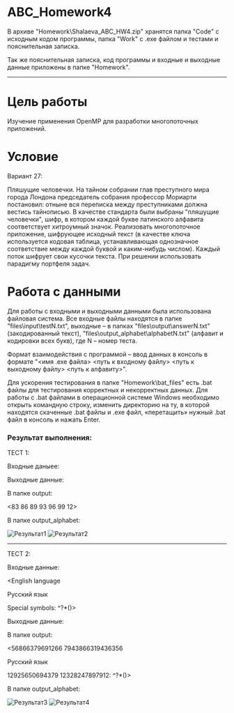 # ABC_Homework4

В архиве "Homework\Shalaeva_ABC_HW4.zip" хранятся папка "Code" с исходным кодом программы, папка "Work" с .exe файлом и тестами и пояснительная записка.

Так же пояснительная записка, код программы и входные и выходные данные приложены в папке "Homework".

****

Цель работы
=====================

Изучение применения OpenMP для разработки многопоточных приложений.

Условие
=====================

Вариант 27:

Пляшущие человечки. На тайном собрании глав преступного мира города Лондона председатель собрания профессор Мориарти постановил: отныне вся переписка между преступниками должна вестись тайнописью. В качестве стандарта были выбраны "пляшущие человечки", шифр, в котором каждой букве латинского алфавита соответствует хитроумный значок. Реализовать многопоточное приложение, шифрующее исходный текст (в качестве ключа используется кодовая таблица, устанавливающая однозначное соответствие между каждой буквой и каким-нибудь числом). Каждый поток шифрует свои кусочки текста. При решении использовать парадигму портфеля задач.

Работа с данными
=====================

Для работы с входными и выходными данными была использована файловая система. Все входные файлы находятся в папке "files\input\testN.txt", выходные – в папках "files\output\answerN.txt" (закодированный текст), "files\output_alphabet\alphabetN.txt" (алфавит и кодировки всех букв), где N – номер теста.

Формат взаимодействия с программой – ввод данных в консоль в формате "<имя .exe файла> <путь к входному файлу> <путь к выходному файлу> <путь к алфавиту>".

Для ускорения тестирования в папке "Homework\bat_files" есть .bat файлы для тестирования корректных и некорректных данных. Для работы с .bat файлами в операционной системе Windows необходимо открыть командную строку, изменить директорию на ту, в которой находятся скаченные .bat файлы и .exe файл, «перетащить» нужный .bat файл в консоль и нажать Enter.

### Результат выполнения:

ТЕСТ 1:

Входные даныее:

<a b c d e f g>
  
  
Выходные данные:

В папке output:

<83 86 89 93 96 99 12>

В папке output_alphabet:

![Результат1](https://sun9-74.userapi.com/impg/9XO5R8IwqqH3h7owUjcxjKXiPEqZRRnf34VSqw/Ld6962HCOAM.jpg?size=113x894&quality=96&proxy=1&sign=3fa01ce62eaa5e486d3a85770b51ce12)
![Результат2](https://sun9-21.userapi.com/impg/5y7wNVEls5w4odzjmLZ4gEFcGu2lVHd7_HB3sw/6sNn_t8JQCI.jpg?size=109x493&quality=96&proxy=1&sign=0db386c683152ee665a21dcf13c923be)

****

ТЕСТ 2:

Входные данные:

<English language

Русский язык

Special symbols: ^?*()>

  
Выходные данные:

В папке output:

<56866379691266 7943866319436356

Русский язык

12925650694379 12328247897912: ^?*()> 

В папке output_alphabet:

![Результат3](https://sun9-48.userapi.com/impg/Ruktuy1Fcf4uYhrshFPRqxIfVqWiu89IbvjDCw/85d_sTKneD4.jpg?size=114x889&quality=96&proxy=1&sign=2813cfe95ecc2cbd31c75dfd113d2235)
![Результат4](https://sun9-38.userapi.com/impg/deXRwXfd4cpirO5B3EzsD-6OJHZKT-DT8MniKQ/MFQ7DQafxf4.jpg?size=110x491&quality=96&proxy=1&sign=648ebf4db07accb7f8c6484559f82dbf)
